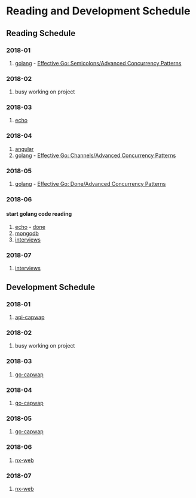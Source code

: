 # Reading and Development Schedule

## Reading Schedule

### 2018-01
1. [golang](https://golang.org/) - [Effective Go: Semicolons/Advanced Concurrency Patterns]()  

### 2018-02
1. busy working on project  

### 2018-03
1. [echo](https://github.com/labstack/echo.git)  

### 2018-04
1. [angular](https://angular.io/guide/quickstart)  
1. [golang](https://golang.org/) - [Effective Go: Channels/Advanced Concurrency Patterns]()  

### 2018-05
1. [golang](https://golang.org) - [Effective Go: Done/Advanced Concurrency Patterns]()  

### 2018-06
#### start golang code reading
1. [echo](https://github.com/labstack/echo.git) - [done]()  
1. [mongodb](https://docs.mongodb.com/manual)  
1. [interviews](https://github.com/fejes713/30-seconds-of-interviews)  

### 2018-07
1. [interviews](https://github.com/fejes713/30-seconds-of-interviews)  


## Development Schedule

### 2018-01
1. [api-capwap](https://github.com/zqqiang/api-capwap.git)  

### 2018-02
1. busy working on project  

### 2018-03
1. [go-capwap](https://github.com/zqqiang/go-capwap.git)  

### 2018-04
1. [go-capwap](https://github.com/zqqiang/go-capwap.git)  

### 2018-05
1. [go-capwap](https://github.com/zqqiang/go-capwap.git)  

### 2018-06
1. [nx-web](https://github.com/zqqiang/nx-web)  

### 2018-07
1. [nx-web](https://github.com/zqqiang/nx-web)  